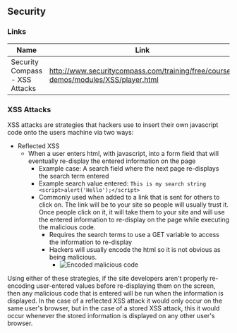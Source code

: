 ## Security

### Links
| Name          | Link                                                            |
|---------------|-----------------------------------------------------------------|
| Security Compass - XSS Attacks | http://www.securitycompass.com/training/free/course-demos/modules/XSS/player.html |

### XSS Attacks

XSS attacks are strategies that hackers use to insert their own javascript code onto the users machine via two ways:

* Reflected XSS
  * When a user enters html, with javascript, into a form field that will eventually re-display the entered information on the page 
    * Example case: A search field where the next page re-displays the search term entered
    * Example search value entered: `This is my search string <script>alert('Hello');</script>`
    * Commonly used when added to a link that is sent for others to click on. The link will be to your site so people will usually trust it. Once people click on it, it will take them to your site and will use the entered information to re-display on the page while executing the malicious code.
      * Requires the search terms to use a GET variable to access the information to re-display
      * Hackers will usually encode the html so it is not obvious as being malicious.
        * ![Encoded malicious code](/images/malicious_encoded.png)

Using either of these strategies, if the site developers aren't properly re-encoding user-entered values before re-displaying them on the screen, then any malicious code that is entered will be run when the information is displayed. In the case of a reflected XSS attack it would only occur on the same user's browser, but in the case of a stored XSS attack, this it would occur whenever the stored information is displayed on any other user's browser.

